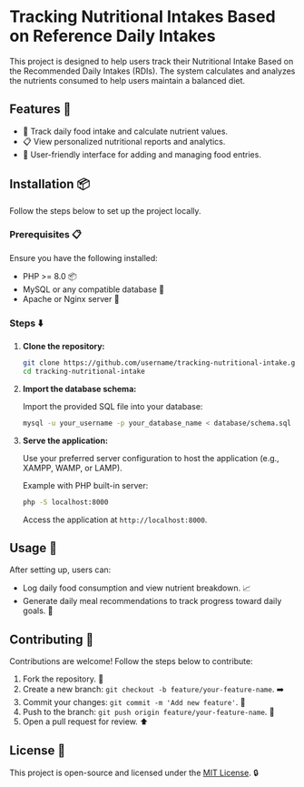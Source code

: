 # Tracking Nutritional Intakes Based on Reference Daily Intakes

This project is designed to help users track their Nutritional Intake Based on the Recommended Daily Intakes (RDIs). The system calculates and analyzes the nutrients consumed to help users maintain a balanced diet.

## Features :star2:

- :apple: Track daily food intake and calculate nutrient values.
- :clipboard: View personalized nutritional reports and analytics.
- :busts_in_silhouette: User-friendly interface for adding and managing food entries.

## Installation :package:

Follow the steps below to set up the project locally.

### Prerequisites :clipboard:

Ensure you have the following installed:

- PHP >= 8.0 :package:
- MySQL or any compatible database :floppy_disk:
- Apache or Nginx server :triangular_flag_on_post:

### Steps :arrow_down:

1. **Clone the repository:**

    ```bash
    git clone https://github.com/username/tracking-nutritional-intake.git
    cd tracking-nutritional-intake
    ```

2. **Import the database schema:**

    Import the provided SQL file into your database:

    ```bash
    mysql -u your_username -p your_database_name < database/schema.sql
    ```

3. **Serve the application:**

    Use your preferred server configuration to host the application (e.g., XAMPP, WAMP, or LAMP).

    Example with PHP built-in server:

    ```bash
    php -S localhost:8000
    ```

    Access the application at `http://localhost:8000`.

## Usage :wrench:

After setting up, users can:

- Log daily food consumption and view nutrient breakdown. :chart_with_upwards_trend:
- Generate daily meal recommendations  to track progress toward daily goals. :notebook_with_decorative_cover:

## Contributing :handshake:

Contributions are welcome! Follow the steps below to contribute:

1. Fork the repository. :fork_and_knife:
2. Create a new branch: `git checkout -b feature/your-feature-name`. :arrow_right:
3. Commit your changes: `git commit -m 'Add new feature'`. :memo:
4. Push to the branch: `git push origin feature/your-feature-name`. :rocket:
5. Open a pull request for review. :arrow_up:

## License :scroll:

This project is open-source and licensed under the [MIT License](https://opensource.org/licenses/MIT). :lock:
